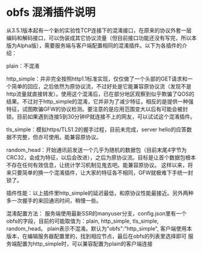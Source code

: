 # obfs 混淆插件说明 #

从3.5.1版本起有一个新的实验性TCP连接下的混淆接口，在原来的协议外套一层编码和解码接口，可以伪装成其它协议流量（但目前接口功能还没有写完，所以本版为Alpha版），需要服务端与客户端配置相同的混淆插件。以下为各插件的介绍：

plain：不混淆

http_simple：并非完全按照http1.1标准实现，仅仅做了一个头部的GET请求和一个简单的回应，之后依然为原协议流，不过好处是它能兼容原协议流（发现不是http流量就直接转发）。使用这个混淆后，已在部分地区观察到似乎欺骗了QOS的结果。不过对于http_simple的混淆，它并非为了减少特征，相反的是提供一种强特征，试图欺骗GFW的协议检测。要注意的是应用范围变大以后有可能会被封锁。目前如果遇到连接5到30分钟IP就连接不上的网友，可以试试这个混淆插件。

tls_simple：模拟https/TLS1.2的握手过程，目前未完成，server hello的应答数据不完整，但亦可使用。能兼容原协议。

random_head：开始通讯前发送一个几乎为随机的数据包（目前末尾4字节为CRC32，会成为特征，以后会改进），之后为原协议流。目标是让首个数据包根本不存在任何有效信息，让统计学习机制见鬼去吧。能兼容原协议。
这样以来，将来只要简单的换一个混淆插件，让大家的特征各不相同，GFW就极难下手统一封锁了。

插件性能：以上插件里http_simple的延迟最低，和原协议性能最接近。另外两种多一次握手的来回通讯时间，稍慢一些。

混淆配置方法：
服务端使用最新SSR的manyuser分支，config.json里有一个obfs的字段，目前的可能取值为：plain, http_simple, tls_simple, random_head。
plain表示不混淆。默认为"obfs":"http_simple",
客户端使用本版本，在编辑服务器配置里的，找到相应节点，最后在obfs的列表里选择即可
服务端配置为http_simple时，可以兼容配置为plain的客户端连接